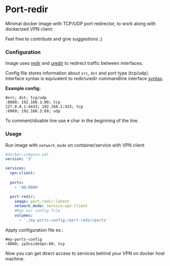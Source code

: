 # Port-redir
Minimal docker image with TCP/UDP port redirector, to work along with dockerized VPN client.

Feel free to contribute and give suggestions ;)

### Configuration
Image uses [redir](https://github.com/troglobit/redir "redir") and [uredir](https://github.com/troglobit/uredir "uredir") to redirect traffic between interfaces. 

Config file stores information about `src`, `dst` and port type (tcp/udp). Interface syntax is equivalent to redir/uredir commandline interface [syntax](https://github.com/troglobit/redir#usage "cmd syntax").

**Example config:**
```
#src; dst; tcp/udp
:8080; 192.168.1:80; tcp
127.0.0.1:4433; 192.168.1:433; tcp
:6969; 192.168.2:69; udp
```

To comment/disable line use `#` char in the beginning of the line.

### Usage
Run image with `network_mode` on container/service with VPN client

```yaml
#docker-compose.yml
version: '3'

services:
  vpn-client:
    ...
  ports:
    - '80:8080'

  port-redir:
    image: port-redir:latest
    network_mode: service:vpn-client
    #Map our config file
    volumes:
      - './my-ports-config:/port-redir/ports'
```

Apply configuration file ex.:
```
#my-ports-config
:8080; ipInsideVpn:80; tcp
```

Now you can get direct access to services behind your VPN on docker host machine.
